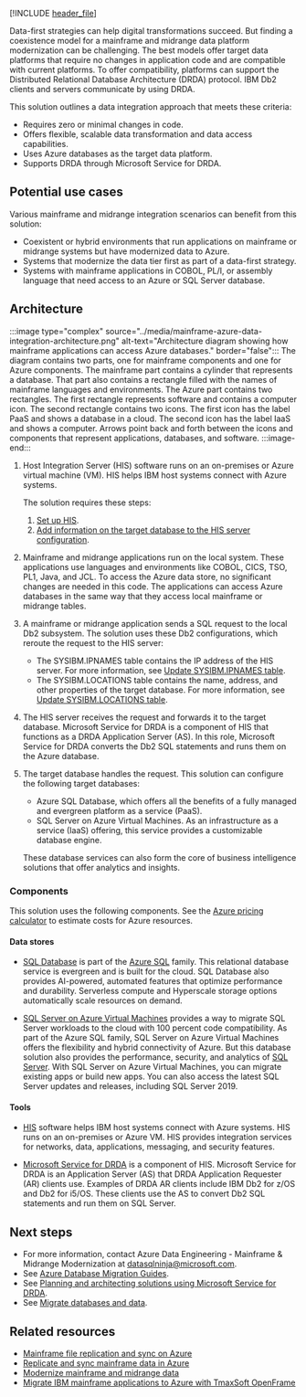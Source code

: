 [!INCLUDE [header_file](../../../includes/sol-idea-header.md)]

Data-first strategies can help digital transformations succeed. But finding a coexistence model for a mainframe and midrange data platform modernization can be challenging. The best models offer target data platforms that require no changes in application code and are compatible with current platforms. To offer compatibility, platforms can support the Distributed Relational Database Architecture (DRDA) protocol. IBM Db2 clients and servers communicate by using DRDA.

This solution outlines a data integration approach that meets these criteria:

- Requires zero or minimal changes in code.
- Offers flexible, scalable data transformation and data access capabilities.
- Uses Azure databases as the target data platform.
- Supports DRDA through Microsoft Service for DRDA.

## Potential use cases

Various mainframe and midrange integration scenarios can benefit from this solution:

- Coexistent or hybrid environments that run applications on mainframe or midrange systems but have modernized data to Azure.
- Systems that modernize the data tier first as part of a data-first strategy.
- Systems with mainframe applications in COBOL, PL/I, or assembly language that need access to an Azure or SQL Server database.

## Architecture

:::image type="complex" source="../media/mainframe-azure-data-integration-architecture.png" alt-text="Architecture diagram showing how mainframe applications can access Azure databases." border="false":::
   The diagram contains two parts, one for mainframe components and one for Azure components. The mainframe part contains a cylinder that represents a database. That part also contains a rectangle filled with the names of mainframe languages and environments. The Azure part contains two rectangles. The first rectangle represents software and contains a computer icon. The second rectangle contains two icons. The first icon has the label PaaS and shows a database in a cloud. The second icon has the label IaaS and shows a computer. Arrows point back and forth between the icons and components that represent applications, databases, and software.
:::image-end:::

1. Host Integration Server (HIS) software runs on an on-premises or Azure virtual machine (VM). HIS helps IBM host systems connect with Azure systems.

   The solution requires these steps:

   1. [Set up HIS][Install and configure HIS 2020].
   1. [Add information on the target database to the HIS server configuration][Configuring SQL Server Connections].

1. Mainframe and midrange applications run on the local system. These applications use languages and environments like COBOL, CICS, TSO, PL1, Java, and JCL. To access the Azure data store, no significant changes are needed in this code. The applications can access Azure databases in the same way that they access local mainframe or midrange tables.

1. A mainframe or midrange application sends a SQL request to the local Db2 subsystem. The solution uses these Db2 configurations, which reroute the request to the HIS server:

   - The SYSIBM.IPNAMES table contains the IP address of the HIS server. For more information, see [Update SYSIBM.IPNAMES table][Update SYSIBM.IPNAMES table].
   - The SYSIBM.LOCATIONS table contains the name, address, and other properties of the target database. For more information, see [Update SYSIBM.LOCATIONS table][Update SYSIBM.LOCATIONS table].

1. The HIS server receives the request and forwards it to the target database. Microsoft Service for DRDA is a component of HIS that functions as a DRDA Application Server (AS). In this role, Microsoft Service for DRDA converts the Db2 SQL statements and runs them on the Azure database.

1. The target database handles the request. This solution can configure the following target databases:

   - Azure SQL Database, which offers all the benefits of a fully managed and evergreen platform as a service (PaaS).
   - SQL Server on Azure Virtual Machines. As an infrastructure as a service (IaaS) offering, this service provides a customizable database engine.
   
   These database services can also form the core of business intelligence solutions that offer analytics and insights.

### Components

This solution uses the following components. See the [Azure pricing calculator][Azure pricing calculator] to estimate costs for Azure resources.

#### Data stores

- [SQL Database][What is Azure SQL Database?] is part of the [Azure SQL][What is Azure SQL?] family. This relational database service is evergreen and is built for the cloud. SQL Database also provides AI-powered, automated features that optimize performance and durability. Serverless compute and Hyperscale storage options automatically scale resources on demand.

- [SQL Server on Azure Virtual Machines][What is SQL Server on Azure Virtual Machines (Windows)] provides a way to migrate SQL Server workloads to the cloud with 100 percent code compatibility. As part of the Azure SQL family, SQL Server on Azure Virtual Machines offers the flexibility and hybrid connectivity of Azure. But this database solution also provides the performance, security, and analytics of [SQL Server][SQL Server technical documentation]. With SQL Server on Azure Virtual Machines, you can migrate existing apps or build new apps. You can also access the latest SQL Server updates and releases, including SQL Server 2019.

#### Tools

- [HIS][What is HIS] software helps IBM host systems connect with Azure systems. HIS runs on an on-premises or Azure VM. HIS provides integration services for networks, data, applications, messaging, and security features.

- [Microsoft Service for DRDA][Microsoft Service for DRDA] is a component of HIS. Microsoft Service for DRDA is an Application Server (AS) that DRDA Application Requester (AR) clients use. Examples of DRDA AR clients include IBM Db2 for z/OS and Db2 for i5/OS. These clients use the AS to convert Db2 SQL statements and run them on SQL Server.

## Next steps

- For more information, contact Azure Data Engineering - Mainframe & Midrange Modernization at [datasqlninja@microsoft.com][Email address for information on mainframe modernization].
- See [Azure Database Migration Guides][Azure Database Migration Guides].
- See [Planning and architecting solutions using Microsoft Service for DRDA][Planning and Architecting Solutions Using Microsoft Service for DRDA].
- See [Migrate databases and data][Migrate databases and data].

## Related resources

- [Mainframe file replication and sync on Azure][Mainframe file replication and sync on Azure]
- [Replicate and sync mainframe data in Azure][Replicate and sync mainframe data in Azure]
- [Modernize mainframe and midrange data][Modernize mainframe and midrange data]
- [Migrate IBM mainframe applications to Azure with TmaxSoft OpenFrame][Migrate IBM mainframe applications to Azure with TmaxSoft OpenFrame]

[Azure Database Migration Guides]: /data-migration/
[Azure pricing calculator]: https://azure.microsoft.com/pricing/calculator
[Configuring SQL Server Connections]: /host-integration-server/core/configuring-sql-server-connections
[DRDA]: https://en.wikipedia.org/wiki/DRDA
[Email address for information on mainframe modernization]: mailto:datasqlninja@microsoft.com
[Install and configure HIS 2020]: /host-integration-server/install-and-config-guides/installing-his-2020
[Mainframe file replication and sync on Azure]: /azure/architecture/solution-ideas/articles/mainframe-azure-file-replication
[Microsoft Service for DRDA]: /host-integration-server/what-is-his#Data
[Migrate databases and data]: /azure/cloud-adoption-framework/infrastructure/mainframe-migration/application-strategies#migrate-databases-and-data
[Migrate IBM mainframe applications to Azure with TmaxSoft OpenFrame]: /azure/architecture/solution-ideas/articles/migrate-mainframe-apps-with-tmaxsoft-openframe
[Modernize mainframe and midrange data]: /azure/architecture/reference-architectures/migration/modernize-mainframe-data-to-azure
[Planning and Architecting Solutions Using Microsoft Service for DRDA]: /host-integration-server/core/planning-and-architecting-solutions-using-microsoft-service-for-drda
[Replicate and sync mainframe data in Azure]: /azure/architecture/reference-architectures/migration/sync-mainframe-data-with-azure
[SQL Server technical documentation]: /sql/sql-server/
[Update SYSIBM.IPNAMES table]: /host-integration-server/core/configuring-db2-for-z-os#updating-sysibmipnames-table
[Update SYSIBM.LOCATIONS table]: /host-integration-server/core/configuring-db2-for-z-os#updating-sysibmlocations-table
[What is Azure SQL Database?]: /azure/azure-sql/database/sql-database-paas-overview
[What is Azure SQL?]: /azure/azure-sql/azure-sql-iaas-vs-paas-what-is-overview
[What is HIS]: /host-integration-server/what-is-his
[What is SQL Server on Azure Virtual Machines (Windows)]: /azure/azure-sql/virtual-machines/windows/sql-server-on-azure-vm-iaas-what-is-overview
